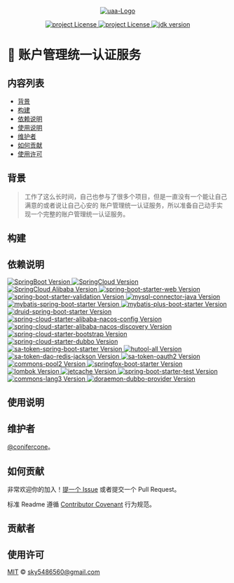 <p align="center">
  <a href="https://github.com/conifercone/uaa">
   <img alt="uaa-Logo" src="https://raw.githubusercontent.com/conifercone/images/main/20210818112933.png">
  </a>
</p>
<p align="center">
  <a href="https://mit-license.org/">
    <img alt="project License" src="https://img.shields.io/github/license/conifercone/uaa">
  </a>
  <a href="https://github.com/conifercone/uaa">
    <img alt="project License" src="https://img.shields.io/github/languages/count/conifercone/uaa">
  </a>
  <a target="_blank" href="https://www.oracle.com/java/technologies/javase/javase-jdk8-downloads.html">
    <img alt="jdk version" src="https://img.shields.io/badge/JDK-8+-green.svg" />
  </a>
</p>

# 🍈 账户管理统一认证服务

## 内容列表

- [背景](#背景)
- [构建](#构建)
- [依赖说明](#依赖说明)
- [使用说明](#使用说明)
- [维护者](#维护者)
- [如何贡献](#如何贡献)
- [使用许可](#使用许可)

## 背景

> 工作了这么长时间，自己也参与了很多个项目，但是一直没有一个能让自己满意的或者说让自己心安的
> 账户管理统一认证服务，所以准备自己动手实现一个完整的账户管理统一认证服务。

## 构建

## 依赖说明

<p>
  <a href="https://docs.spring.io/spring-boot/docs/current/reference/html/">
    <img alt="SpringBoot Version" src="https://img.shields.io/badge/SpringBoot-2.5.3-brightgreen">
  </a>
  <a href="https://mvnrepository.com/artifact/org.springframework.cloud/spring-cloud-dependencies/2020.0.3">
    <img alt="SpringCloud Version" src="https://img.shields.io/badge/SpringCloud-2020.0.3-brightgreen">
  </a>
  <a href="https://spring.io/projects/spring-cloud-alibaba#learn">
    <img alt="SpringCloud Alibaba Version" src="https://img.shields.io/badge/SpringCloud%20Alibaba-2021.1-brightgreen">
  </a>
  <a href="https://mvnrepository.com/artifact/org.springframework.boot/spring-boot-starter-web/2.5.3">
    <img alt="spring-boot-starter-web Version" src="https://img.shields.io/badge/spring--boot--starter--web-2.5.3-brightgreen">
  </a>
  <a href="https://mvnrepository.com/artifact/org.springframework.boot/spring-boot-starter-validation/2.5.3">
    <img alt="spring-boot-starter-validation Version" src="https://img.shields.io/badge/spring--boot--starter--validation-2.5.3-brightgreen">
  </a>
  <a href="https://mvnrepository.com/artifact/mysql/mysql-connector-java/8.0.25">
    <img alt="mysql-connector-java Version" src="https://img.shields.io/badge/mysql--connector--java-8.0.25-brightgreen">
  </a>
  <a href="https://mvnrepository.com/artifact/org.mybatis.spring.boot/mybatis-spring-boot-starter/2.2.0">
    <img alt="mybatis-spring-boot-starter Version" src="https://img.shields.io/badge/mybatis--spring--boot--starter-2.2.0-brightgreen">
  </a>
  <a href="https://mvnrepository.com/artifact/com.baomidou/mybatis-plus-boot-starter/3.4.3.1">
    <img alt="mybatis-plus-boot-starter Version" src="https://img.shields.io/badge/mybatis--plus--boot--starter-3.4.3.1-brightgreen">
  </a>
  <a href="https://mvnrepository.com/artifact/com.alibaba/druid-spring-boot-starter/1.2.6">
    <img alt="druid-spring-boot-starter Version" src="https://img.shields.io/badge/druid--spring--boot--starter-1.2.6-brightgreen">
  </a>
  <a href="https://mvnrepository.com/artifact/com.alibaba.cloud/spring-cloud-starter-alibaba-nacos-config/2021.1">
    <img alt="spring-cloud-starter-alibaba-nacos-config Version" src="https://img.shields.io/badge/spring--cloud--starter--alibaba--nacos--config-2021.1-brightgreen">
  </a>
  <a href="https://mvnrepository.com/artifact/com.alibaba.cloud/spring-cloud-starter-alibaba-nacos-discovery/2021.1">
    <img alt="spring-cloud-starter-alibaba-nacos-discovery Version" src="https://img.shields.io/badge/spring--cloud--starter--alibaba--nacos--discovery-2021.1-brightgreen">
  </a>
  <a href="https://mvnrepository.com/artifact/org.springframework.cloud/spring-cloud-starter-bootstrap/3.0.3">
    <img alt="spring-cloud-starter-bootstrap Version" src="https://img.shields.io/badge/spring--cloud--starter--bootstrap-2020.0.3-brightgreen">
  </a>
  <a href="https://mvnrepository.com/artifact/com.alibaba.cloud/spring-cloud-starter-dubbo">
    <img alt="spring-cloud-starter-dubbo Version" src="https://img.shields.io/badge/spring--cloud--starter--dubbo-2021.1-brightgreen">
  </a>
  <a href="https://mvnrepository.com/artifact/cn.dev33/sa-token-spring-boot-starter/1.25.0">
    <img alt="sa-token-spring-boot-starter Version" src="https://img.shields.io/badge/sa--token--spring--boot--starter-1.25.0-brightgreen">
  </a>
  <a href="https://mvnrepository.com/artifact/cn.hutool/hutool-all/5.7.7">
    <img alt="hutool-all Version" src="https://img.shields.io/badge/hutool--all-5.7.7-brightgreen">
  </a>
  <a href="https://mvnrepository.com/artifact/cn.dev33/sa-token-dao-redis-jackson/1.25.0">
    <img alt="sa-token-dao-redis-jackson Version" src="https://img.shields.io/badge/sa--token--dao--redis--jackson-1.25.0-brightgreen">
  </a>
  <a href="https://mvnrepository.com/artifact/cn.dev33/sa-token-oauth2/1.25.0">
    <img alt="sa-token-oauth2 Version" src="https://img.shields.io/badge/sa--token--oauth2-1.25.0-brightgreen">
  </a>
  <a href="https://mvnrepository.com/artifact/org.apache.commons/commons-pool2/2.10.0">
    <img alt="commons-pool2 Version" src="https://img.shields.io/badge/commons--pool2-2.10.0-brightgreen">
  </a>
  <a href="https://mvnrepository.com/artifact/io.springfox/springfox-boot-starter/3.0.0">
    <img alt="springfox-boot-starter Version" src="https://img.shields.io/badge/springfox--boot--starter-3.0.0-brightgreen">
  </a>
  <a href="https://mvnrepository.com/artifact/org.projectlombok/lombok/1.18.20">
    <img alt="lombok Version" src="https://img.shields.io/badge/lombok-1.18.20-brightgreen">
  </a>
  <a href="https://github.com/alibaba/jetcache">
    <img alt="jetcache Version" src="https://img.shields.io/badge/jetcache--starter--redis-2.6.0-brightgreen">
  </a>
  <a href="https://mvnrepository.com/artifact/org.springframework.boot/spring-boot-starter-test/2.5.3">
    <img alt="spring-boot-starter-test Version" src="https://img.shields.io/badge/spring--boot--starter--test-2.5.3-brightgreen">
  </a>
  <a href="https://package-search.jetbrains.com/package?id=org.apache.commons%3Acommons-lang3">
    <img alt="commons-lang3 Version" src="https://img.shields.io/badge/commons--lang3-3.12.0-brightgreen">
  </a>
  <a href="https://github.com/conifercone/doraemon">
    <img alt="doraemon-dubbo-provider Version" src="https://img.shields.io/badge/doraemon--dubbo--provider-1.0.1-brightgreen">
  </a>
</p>

## 使用说明

## 维护者

[@conifercone](https://github.com/conifercone)。

## 如何贡献

非常欢迎你的加入！[提一个 Issue](https://github.com/conifercone/uaa/issues/new) 或者提交一个 Pull Request。

标准 Readme 遵循 [Contributor Covenant](http://contributor-covenant.org/version/1/3/0/) 行为规范。

## 贡献者

## 使用许可

[MIT](LICENSE) © sky5486560@gmail.com
